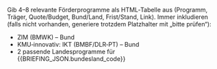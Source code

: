 Gib 4–8 relevante Förderprogramme als HTML‑Tabelle aus (Programm, Träger, Quote/Budget, Bund/Land, Frist/Stand, Link).
Immer inkludieren (falls nicht vorhanden, generiere trotzdem Platzhalter mit „bitte prüfen“):
- ZIM (BMWK) – Bund
- KMU‑innovativ: IKT (BMBF/DLR‑PT) – Bund
- 2 passende Landesprogramme für {{BRIEFING_JSON.bundesland_code}}
